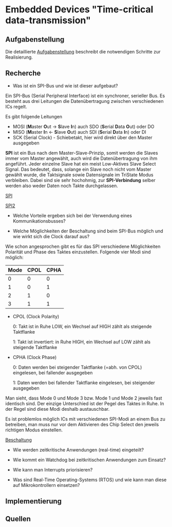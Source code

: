 # Embedded Devices "Time-critical data-transmission"

## Aufgabenstellung
Die detaillierte [Aufgabenstellung](TASK.md) beschreibt die notwendigen Schritte zur Realisierung.

## Recherche
- Was ist ein SPI-Bus und wie ist dieser aufgebaut?

Ein SPI-Bus (Serial Peripheral Interface) ist ein synchroner, serieller Bus. Es besteht aus drei Leitungen die Datenübertragung zwischen verschiedenen ICs regelt. 

Es gibt folgende Leitungen

- MOSI (**M**aster **O**ut -> **S**lave **I**n) auch SDO (**S**erial **D**ata **O**ut) oder DO
- MISO (**M**aster **I**n <- **S**lave **O**ut) auch SDI (**S**erial **D**ata **I**n) oder DI
- SCK (Serial Clock) - Schiebetakt, hier wird direkt über den Master ausgegeben 

 **SPI** ist ein Bus nach dem Master-Slave-Prinzip, somit werden die Slaves immer vom Master angewählt, auch wird die Datenübertragung von ihm angeführt. Jeder einzelne Slave hat ein meist Low-Aktives Slave Select Signal. Das bedeutet, dass, solange ein Slave noch nicht vom Master gewählt wurde, die Taktsignale sowie Datensignale im TriState Modus verbleiben. Dabei sind sie sehr hochohmig, zur **SPI-Verbindung** selber werden also weder Daten noch Takte durchgelassen. 

[SPI]( https://www.mikrocontroller.net/articles/Serial_Peripheral_Interface )

[SPI2]( https://www.kunbus.de/die-spi-schnittstelle.html  )

- Welche Vorteile ergeben sich bei der Verwendung eines Kommunikationsbusses?



- Welche Möglichkeiten der Beschaltung sind beim SPI-Bus möglich und wie wirkt sich die Clock darauf aus?

 Wie schon angesprochen gibt es für das SPI verschiedene Möglichkeiten Polarität und Phase des Taktes einzustellen. Folgende vier Modi sind möglich: 

| Mode | CPOL | CPHA |
| ---- | ---- | ---- |
| 0    | 0    | 0    |
| 1    | 0    | 1    |
| 2    | 1    | 0    |
| 3    | 1    | 1    |

- CPOL (Clock Polarity)

  0: Takt ist in Ruhe LOW, ein Wechsel auf HIGH zählt als steigende Taktflanke

  1: Takt ist invertiert: in Ruhe HIGH, ein Wechsel auf LOW zählt als steigende Taktflanke

- CPHA (Clock Phase)

  0: Daten werden bei steigender Taktflanke (=abh. von CPOL) eingelesen, bei fallender ausgegeben

  1: Daten werden bei fallender Taktflanke eingelesen, bei steigender ausgegeben

Man sieht, dass Mode 0 und Mode 3 bzw. Mode 1 und Mode 2 jeweils fast identisch sind. Der einzige Unterschied ist der Pegel des Taktes in Ruhe. In der Regel sind diese Modi deshalb austauschbar.

Es ist problemlos möglich ICs mit verschiedenen SPI-Modi an einem Bus zu betreiben, man muss nur vor dem Aktivieren des Chip Select den jeweils richtigen Modus einstellen.

[Beschaltung]( https://www.mikrocontroller.net/articles/Serial_Peripheral_Interface )

- Wie werden zeitkritische Anwendungen (real-time) eingeteilt?



- Wie kommt ein Watchdog bei zeitkritischen Anwendungen zum Einsatz?



- Wie kann man Interrupts priorisieren?



- Was sind Real-Time Operating-Systems (RTOS) und wie kann man diese auf Mikrokontrollern einsetzen?


## Implementierung

## Quellen

